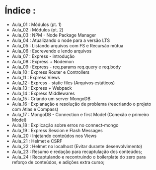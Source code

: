 # Índice :
 * Aula_01 : Módulos (pt. 1)
 * Aula_02 : Módulos (pt. 2)
 * Aula_03 : NPM - Node Package Manager
 * Aula_04 : Atualizando o node para a versão LTS
 * Aula_05 : Listando arquivos com FS e Recursão mútua
 * Aula_06 : Escrevendo e lendo arquivos
 * Aula_07 : Express - introdução
 * Aula_08 : Express + Nodemon
 * Aula_09 : Express - req.params req.query e req.body
 * Aula_10 : Express Router e Controllers
 * Aula_11 : Express Views
 * Aula_12 : Express - static files (Arquivos estáticos)
 * Aula_13 : Express + Webpack
 * Aula_14 : Express Middlewares
 * Aula_15 : Criando um server MongoDB
 * Aula_16 : Explanação e resolução de problema (reecriando o projeto com Atlas e Compass)
 * Aula_17 : MongoDB - Connection e first Model (Conexão e primeiro Model)
 * Aula_18 : Explicação sobre erros no connect-mongo
 * Aula_19 : Express Session e Flash Messages
 * Aula_20 : Injetando conteúdos nos Views
 * Aula_21 : Helmet e CSRF
 * Aula_22 : Helmet no localhost (Evitar durante desenvolvimento)
 * Aula_23 : Resumo e redação para recaptulação dos conteúdos;
 * Aula_24 : Recaptulando e recontruindo o boilerplate do zero para reforço de conteúdos, e adições extra curso;

